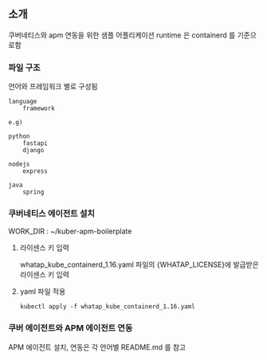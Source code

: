 ## 소개
쿠버네티스와 apm 연동을 위한 샘플 어플리케이션 runtime 은 containerd 를 기준으로함

### 파일 구조
언어와 프레임워크 별로 구성됨

    language
        framework
    
    e.g)
    
    python
        fastapi
        django
    
    nodejs
        express
    
    java
        spring

### 쿠버네티스 에이전트 설치
WORK_DIR : ~/kuber-apm-boilerplate 

1.  라이센스 키 입력
    
    whatap_kube_containerd_1.16.yaml 파일의 {WHATAP_LICENSE}에 발급받은 라이센스 키 입력


2. yaml 파일 적용

    ```
    kubectl apply -f whatap_kube_containerd_1.16.yaml
    ```

### 쿠버 에이전트와 APM 에이전트 연동
APM 에이전트 설치, 연동은 각 언어별 README.md 를 참고


 
